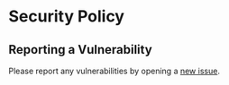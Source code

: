 # Security Policy

## Reporting a Vulnerability

Please report any vulnerabilities by opening a [new issue](https://github.com/DaEpicR/blog/issues/new?template=bug_report.md).
